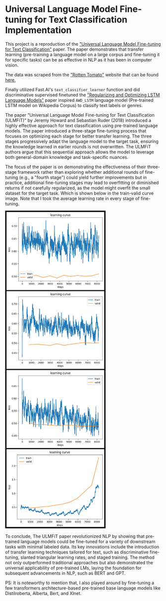 # Universal Language Model Fine-tuning for Text Classification Implementation

This project is a reproduction of the ["Universal Language Model Fine-tuning for Text Classification"](https://arxiv.org/abs/1801.06146) paper. The paper demonstrates that transfer learning (pre-training a language model on a large corpus and fine-tuning it for specific tasks) can be as effective in NLP as it has been in computer vision.

The data was scraped from the ["Rotten Tomato"](https://www.rottentomatoes.com/) website that can be found [here.](https://github.com/RezuwanHassan262/Universal-Language-Model-Fine-tuning-for-Text-Classification-Implementation/blob/main/data/film_details.csv)

Finally utilized Fast.AI's `text_classifier_learner` function and did discriminative supervised finetuned the ["Regularizing and Optimizing LSTM Language Models"](https://arxiv.org/abs/1708.02182) paper inspired  `AWD_LSTM` language model (Pre-trained LSTM model on Wikipedia Corpus) to classify text labels or genres. 

The paper "Universal Language Model Fine-tuning for Text Classification (ULMFiT)" by Jeremy Howard and Sebastian Ruder (2018) introduced a highly effective approach for text classification using pre-trained language models. The paper introduced a three-stage fine-tuning process that focuses on optimizing each stage for better transfer learning. The three stages progressively adapt the language model to the target task, ensuring the knowledge learned in earlier rounds is not overwritten. The ULMFiT authors argue that this sequential approach allows the model to leverage both general-domain knowledge and task-specific nuances.

The focus of the paper is on demonstrating the effectiveness of their three-stage framework rather than exploring whether additional rounds of fine-tuning (e.g., a "fourth stage") could yield further improvements but in practice, additional fine-tuning stages may lead to overfitting or diminished returns if not carefully regularized, as the model might overfit the small dataset for the target task. Which is shown below in the train-valid curve image. Note that I took the average learning rate in every stage of fine-tuning.

![four_stages_of_fnt](https://raw.githubusercontent.com/RezuwanHassan262/Universal-Language-Model-Fine-tuning-for-Text-Classification-Implementation/main/images/tt_curve.png)


To conclude, The ULMFiT paper revolutionized NLP by showing that pre-trained language models could be fine-tuned for a variety of downstream tasks with minimal labeled data. Its key innovations include the introduction of transfer learning techniques tailored for text, such as discriminative fine-tuning, slanted triangular learning rates, and staged training. The method not only outperformed traditional approaches but also demonstrated the universal applicability of pre-trained LMs, laying the foundation for subsequent advancements in NLP, such as BERT and GPT.

PS: It is noteworthy to mention that, I also played around by fine-tuning a few transformers architecture-based pre-trained base language models like Distilroberta, Alberta, Bert, and Xlnet.

